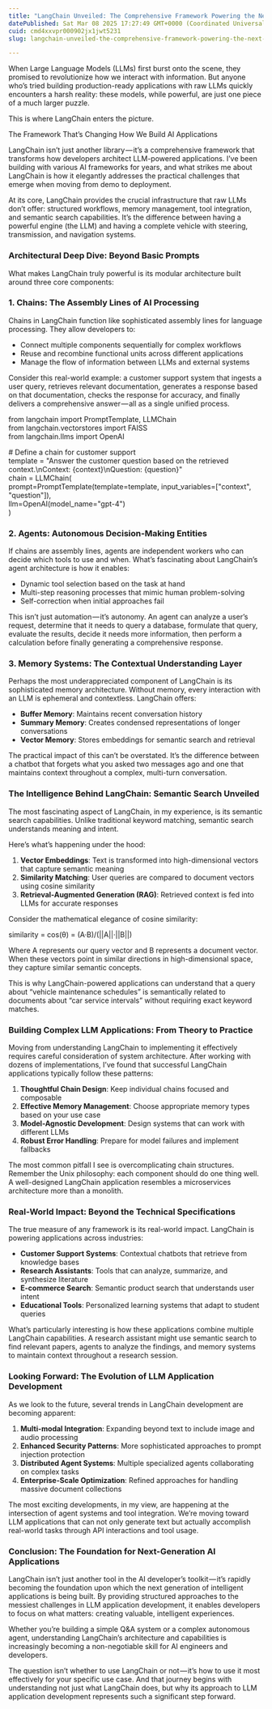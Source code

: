 ```yaml
---
title: "LangChain Unveiled: The Comprehensive Framework Powering the Next Generation of LLM Applications"
datePublished: Sat Mar 08 2025 17:27:49 GMT+0000 (Coordinated Universal Time)
cuid: cmd4xxvpr000902jx1jwt5231
slug: langchain-unveiled-the-comprehensive-framework-powering-the-next-generation-of-llm-applications-d103f45fce71

---
```


When Large Language Models (LLMs) first burst onto the scene, they promised to revolutionize how we interact with information. But anyone who’s tried building production-ready applications with raw LLMs quickly encounters a harsh reality: these models, while powerful, are just one piece of a much larger puzzle.

This is where LangChain enters the picture.

The Framework That’s Changing How We Build AI Applications

LangChain isn’t just another library — it’s a comprehensive framework that transforms how developers architect LLM-powered applications. I’ve been building with various AI frameworks for years, and what strikes me about LangChain is how it elegantly addresses the practical challenges that emerge when moving from demo to deployment.

At its core, LangChain provides the crucial infrastructure that raw LLMs don’t offer: structured workflows, memory management, tool integration, and semantic search capabilities. It’s the difference between having a powerful engine (the LLM) and having a complete vehicle with steering, transmission, and navigation systems.

### Architectural Deep Dive: Beyond Basic Prompts

What makes LangChain truly powerful is its modular architecture built around three core components:

### 1\. Chains: The Assembly Lines of AI Processing

Chains in LangChain function like sophisticated assembly lines for language processing. They allow developers to:

*   Connect multiple components sequentially for complex workflows
*   Reuse and recombine functional units across different applications
*   Manage the flow of information between LLMs and external systems

Consider this real-world example: a customer support system that ingests a user query, retrieves relevant documentation, generates a response based on that documentation, checks the response for accuracy, and finally delivers a comprehensive answer — all as a single unified process.

from langchain import PromptTemplate, LLMChain  
from langchain.vectorstores import FAISS  
from langchain.llms import OpenAI

\# Define a chain for customer support  
template = "Answer the customer question based on the retrieved context.\\nContext: {context}\\nQuestion: {question}"  
chain = LLMChain(  
    prompt=PromptTemplate(template=template, input\_variables=\["context", "question"\]),  
    llm=OpenAI(model\_name="gpt-4")  
)

### 2\. Agents: Autonomous Decision-Making Entities

If chains are assembly lines, agents are independent workers who can decide which tools to use and when. What’s fascinating about LangChain’s agent architecture is how it enables:

*   Dynamic tool selection based on the task at hand
*   Multi-step reasoning processes that mimic human problem-solving
*   Self-correction when initial approaches fail

This isn’t just automation — it’s autonomy. An agent can analyze a user’s request, determine that it needs to query a database, formulate that query, evaluate the results, decide it needs more information, then perform a calculation before finally generating a comprehensive response.

### 3\. Memory Systems: The Contextual Understanding Layer

Perhaps the most underappreciated component of LangChain is its sophisticated memory architecture. Without memory, every interaction with an LLM is ephemeral and contextless. LangChain offers:

*   **Buffer Memory**: Maintains recent conversation history
*   **Summary Memory**: Creates condensed representations of longer conversations
*   **Vector Memory**: Stores embeddings for semantic search and retrieval

The practical impact of this can’t be overstated. It’s the difference between a chatbot that forgets what you asked two messages ago and one that maintains context throughout a complex, multi-turn conversation.

### The Intelligence Behind LangChain: Semantic Search Unveiled

The most fascinating aspect of LangChain, in my experience, is its semantic search capabilities. Unlike traditional keyword matching, semantic search understands meaning and intent.

Here’s what’s happening under the hood:

1.  **Vector Embeddings**: Text is transformed into high-dimensional vectors that capture semantic meaning
2.  **Similarity Matching**: User queries are compared to document vectors using cosine similarity
3.  **Retrieval-Augmented Generation (RAG)**: Retrieved context is fed into LLMs for accurate responses

Consider the mathematical elegance of cosine similarity:

similarity = cos(θ) = (A·B)/(||A||·||B||)

Where A represents our query vector and B represents a document vector. When these vectors point in similar directions in high-dimensional space, they capture similar semantic concepts.

This is why LangChain-powered applications can understand that a query about “vehicle maintenance schedules” is semantically related to documents about “car service intervals” without requiring exact keyword matches.

### Building Complex LLM Applications: From Theory to Practice

Moving from understanding LangChain to implementing it effectively requires careful consideration of system architecture. After working with dozens of implementations, I’ve found that successful LangChain applications typically follow these patterns:

1.  **Thoughtful Chain Design**: Keep individual chains focused and composable
2.  **Effective Memory Management**: Choose appropriate memory types based on your use case
3.  **Model-Agnostic Development**: Design systems that can work with different LLMs
4.  **Robust Error Handling**: Prepare for model failures and implement fallbacks

The most common pitfall I see is overcomplicating chain structures. Remember the Unix philosophy: each component should do one thing well. A well-designed LangChain application resembles a microservices architecture more than a monolith.

### Real-World Impact: Beyond the Technical Specifications

The true measure of any framework is its real-world impact. LangChain is powering applications across industries:

*   **Customer Support Systems**: Contextual chatbots that retrieve from knowledge bases
*   **Research Assistants**: Tools that can analyze, summarize, and synthesize literature
*   **E-commerce Search**: Semantic product search that understands user intent
*   **Educational Tools**: Personalized learning systems that adapt to student queries

What’s particularly interesting is how these applications combine multiple LangChain capabilities. A research assistant might use semantic search to find relevant papers, agents to analyze the findings, and memory systems to maintain context throughout a research session.

### Looking Forward: The Evolution of LLM Application Development

As we look to the future, several trends in LangChain development are becoming apparent:

1.  **Multi-modal Integration**: Expanding beyond text to include image and audio processing
2.  **Enhanced Security Patterns**: More sophisticated approaches to prompt injection protection
3.  **Distributed Agent Systems**: Multiple specialized agents collaborating on complex tasks
4.  **Enterprise-Scale Optimization**: Refined approaches for handling massive document collections

The most exciting developments, in my view, are happening at the intersection of agent systems and tool integration. We’re moving toward LLM applications that can not only generate text but actually accomplish real-world tasks through API interactions and tool usage.

### Conclusion: The Foundation for Next-Generation AI Applications

LangChain isn’t just another tool in the AI developer’s toolkit — it’s rapidly becoming the foundation upon which the next generation of intelligent applications is being built. By providing structured approaches to the messiest challenges in LLM application development, it enables developers to focus on what matters: creating valuable, intelligent experiences.

Whether you’re building a simple Q&A system or a complex autonomous agent, understanding LangChain’s architecture and capabilities is increasingly becoming a non-negotiable skill for AI engineers and developers.

The question isn’t whether to use LangChain or not — it’s how to use it most effectively for your specific use case. And that journey begins with understanding not just what LangChain does, but why its approach to LLM application development represents such a significant step forward.